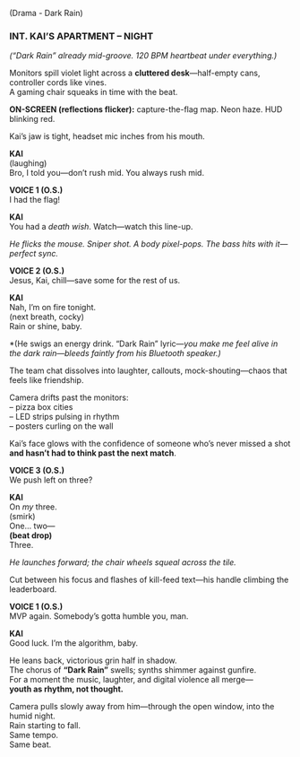 (Drama - Dark Rain)

### **INT. KAI’S APARTMENT – NIGHT**

_(“Dark Rain” already mid-groove. 120 BPM heartbeat under everything.)_

Monitors spill violet light across a **cluttered desk**—half-empty cans, controller cords like vines.  
A gaming chair squeaks in time with the beat.

**ON-SCREEN (reflections flicker):** capture-the-flag map. Neon haze. HUD blinking red.

Kai’s jaw is tight, headset mic inches from his mouth.

**KAI**  
(laughing)  
Bro, I told you—don’t rush mid. You always rush mid.

**VOICE 1 (O.S.)**  
I had the flag!

**KAI**  
You had a _death wish_. Watch—watch this line-up.

_He flicks the mouse. Sniper shot. A body pixel-pops. The bass hits with it—perfect sync._

**VOICE 2 (O.S.)**  
Jesus, Kai, chill—save some for the rest of us.

**KAI**  
Nah, I’m on fire tonight.  
(next breath, cocky)  
Rain or shine, baby.

*(He swigs an energy drink. “Dark Rain” lyric—_you make me feel alive in the dark rain_—_bleeds faintly from his Bluetooth speaker.)_

The team chat dissolves into laughter, callouts, mock-shouting—chaos that feels like friendship.

Camera drifts past the monitors:  
– pizza box cities  
– LED strips pulsing in rhythm  
– posters curling on the wall

Kai’s face glows with the confidence of someone who’s never missed a shot **and hasn’t had to think past the next match**.

**VOICE 3 (O.S.)**  
We push left on three?

**KAI**  
On _my_ three.  
(smirk)  
One… two—  
**(beat drop)**  
Three.

_He launches forward; the chair wheels squeal across the tile._

Cut between his focus and flashes of kill-feed text—his handle climbing the leaderboard.

**VOICE 1 (O.S.)**  
MVP again. Somebody’s gotta humble you, man.

**KAI**  
Good luck. I’m the algorithm, baby.

He leans back, victorious grin half in shadow.  
The chorus of **“Dark Rain”** swells; synths shimmer against gunfire.  
For a moment the music, laughter, and digital violence all merge—  
**youth as rhythm, not thought.**

Camera pulls slowly away from him—through the open window, into the humid night.  
Rain starting to fall.  
Same tempo.  
Same beat.